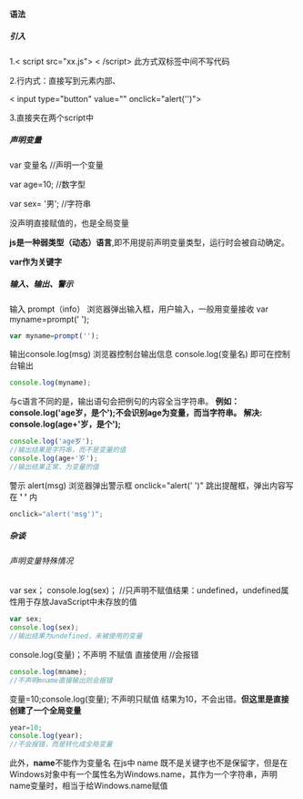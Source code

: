 #### 语法

##### 引入

1.< script src="xx.js"> < /script>  此方式双标签中间不写代码

2.行内式：直接写到元素内部、

< input type="button" value="" onclick="alert('')">

3.直接夹在两个script中

##### 声明变量

var 变量名  //声明一个变量 

var age=10; //数字型

var sex= '男'; //字符串

没声明直接赋值的，也是全局变量

**js是一种弱类型（动态）语言**,即不用提前声明变量类型，运行时会被自动确定。

**var作为关键字**



##### 输入、输出、警示

输入 prompt（info）  浏览器弹出输入框，用户输入，一般用变量接收   var myname=prompt(' ');

~~~javascript
var myname=prompt('');
~~~



输出console.log(msg)  浏览器控制台输出信息  console.log(变量名)  即可在控制台输出

~~~javascript
console.log(myname);
~~~



与c语言不同的是，输出语句会把例句的内容全当字符串。
**例如：console.log('age岁，是个');不会识别age为变量，而当字符串。**
**解决: console.log(age+'岁，是个');**

~~~js
console.log('age岁');
//输出结果是字符串，而不是变量的值
console.log(age+'岁');
//输出结果正常，为变量的值
~~~



警示 alert(msg)  浏览器弹出警示框  onclick="alert(' ')"  跳出提醒框，弹出内容写在  **' '**  内

~~~js
onclick="alert('msg')";
~~~



##### 杂谈

###### 声明变量特殊情况

var sex； console.log(sex)；  //只声明不赋值结果：undefined，undefined属性用于存放JavaScript中未存放的值

~~~js
var sex;
console.log(sex);
//输出结果为undefined，未被使用的变量
~~~



console.log(变量)；不声明 不赋值 直接使用 //会报错

~~~js
console.log(mname);
//不声明mname直接输出则会报错
~~~



变量=10;console.log(变量);  不声明只赋值  结果为10，不会出错。**但这里是直接创建了一个全局变量**

~~~js
year=10;
console.log(year);
//不会报错，而是转化成全局变量
~~~



此外，**name**不能作为变量名   在js中 name 既不是关键字也不是保留字，但是在Windows对象中有一个属性名为Windows.name，其作为一个字符串，声明name变量时，相当于给Windows.name赋值